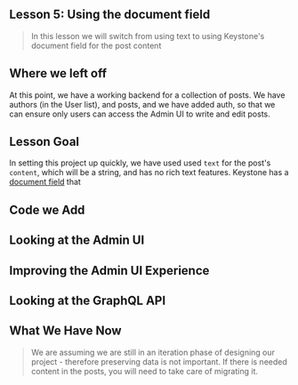 ## Lesson 5: Using the document field

> In this lesson we will switch from using text to using Keystone's document field for the post content

## Where we left off

At this point, we have a working backend for a collection of posts. We have authors (in the User list), and posts, and we have added auth, so that we can ensure only users can access the Admin UI to write and edit posts.

## Lesson Goal

In setting this project up quickly, we have used used `text` for the post's `content`, which will be a string, and has no rich text features. Keystone has a [document field](https://keystonejs.com/docs/apis/fields#document) that

## Code we Add

## Looking at the Admin UI

## Improving the Admin UI Experience

## Looking at the GraphQL API

## What We Have Now

> We are assuming we are still in an iteration phase of designing our project - therefore preserving data is not important. If there is needed content in the posts, you will need to take care of migrating it.
